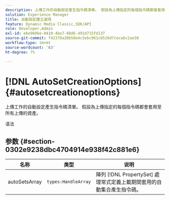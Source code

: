 ```yaml
---
description: 上傳工作的自動設定產生指令碼清單。 假設為上傳指定的每個指令碼都會套用至所有上傳的資產。
solution: Experience Manager
title: 自動設定建立選項
feature: Dynamic Media Classic,SDK/API
role: Developer,Admin
exl-id: e6e969be-0410-4be7-88d6-491d715fd137
source-git-commit: f42378a20b58e4c5ebc961c6526d7cecabc2ae38
workflow-type: tm+mt
source-wordcount: '63'
ht-degree: 7%

---
```


# [!DNL AutoSetCreationOptions]{#autosetcreationoptions}

上傳工作的自動設定產生指令碼清單。 假設為上傳指定的每個指令碼都會套用至所有上傳的資產。

语法

## 参数 {#section-0302e9238dbc4704914e938f42c881e6}

| 名称 | 类型 | 说明 |
|---|---|---|
| autoSetsArray | `types:HandleArray` | 陣列 [!DNL PropertySet] 處理常式定義上載期間套用的自動集合產生指令碼。 |
